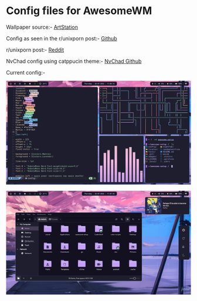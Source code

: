 # Config files for AwesomeWM

Wallpaper source:- [ArtStation](https://www.artstation.com/artwork/4bX4eY)

Config as seen in the r/unixporn post:- [Github](https://github.com/MeledoJames/awesome-setup/tree/cb2c38a1f70b3ea89b1142b3f68966697232cba6)

r/unixporn post:- [Reddit](https://www.reddit.com/r/unixporn/comments/vhgkbm/awesomewm_decided_to_switch_to_a_wm_first_rice/)

NvChad config using catppucin theme:- [NvChad Github](https://github.com/NvChad/NvChad)

Current config:-

![alt text](/images/1.png?raw=true)

![a](/images/2.png?raw=true)
